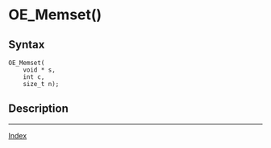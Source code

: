 # OE_Memset()



## Syntax

    OE_Memset(
        void * s,
        int c,
        size_t n);
## Description 

---
[Index](index.md)

